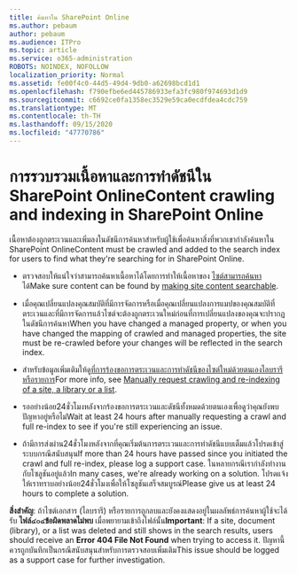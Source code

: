 ```yaml
---
title: ค้นหาใน SharePoint Online
ms.author: pebaum
author: pebaum
ms.audience: ITPro
ms.topic: article
ms.service: o365-administration
ROBOTS: NOINDEX, NOFOLLOW
localization_priority: Normal
ms.assetid: fe00f4c0-44d5-49d4-9db0-a62698bcd1d1
ms.openlocfilehash: f790efbe6ed445786933efa3fc980f974693d1d9
ms.sourcegitcommit: c6692ce0fa1358ec3529e59ca0ecdfdea4cdc759
ms.translationtype: MT
ms.contentlocale: th-TH
ms.lasthandoff: 09/15/2020
ms.locfileid: "47770786"
---
```

# <a name="content-crawling-and-indexing-in-sharepoint-online"></a><span data-ttu-id="89416-102">การรวบรวมเนื้อหาและการทำดัชนีใน SharePoint Online</span><span class="sxs-lookup"><span data-stu-id="89416-102">Content crawling and indexing in SharePoint Online</span></span>

<span data-ttu-id="89416-103">เนื้อหาต้องถูกตระเวนและเพิ่มลงในดัชนีการค้นหาสำหรับผู้ใช้เพื่อค้นหาสิ่งที่พวกเขากำลังค้นหาใน SharePoint Online</span><span class="sxs-lookup"><span data-stu-id="89416-103">Content must be crawled and added to the search index for users to find what they're searching for in SharePoint Online.</span></span>

- <span data-ttu-id="89416-104">ตรวจสอบให้แน่ใจว่าสามารถค้นหาเนื้อหาได้โดยการทำให้เนื้อหาของ [ไซต์สามารถค้นหา](https://docs.microsoft.com/sharepoint/make-site-content-searchable)ได้</span><span class="sxs-lookup"><span data-stu-id="89416-104">Make sure content can be found by [making site content searchable](https://docs.microsoft.com/sharepoint/make-site-content-searchable).</span></span>

- <span data-ttu-id="89416-105">เมื่อคุณเปลี่ยนแปลงคุณสมบัติที่มีการจัดการหรือเมื่อคุณเปลี่ยนแปลงการแมปของคุณสมบัติที่ตระเวนและที่มีการจัดการแล้วไซต์จะต้องถูกตระเวนใหม่ก่อนที่การเปลี่ยนแปลงของคุณจะปรากฏในดัชนีการค้นหา</span><span class="sxs-lookup"><span data-stu-id="89416-105">When you have changed a managed property, or when you have changed the mapping of crawled and managed properties, the site must be re-crawled before your changes will be reflected in the search index.</span></span>

- <span data-ttu-id="89416-106">สำหรับข้อมูลเพิ่มเติมให้ดู[ที่การร้องขอการตระเวนและการทำดัชนีของไซต์ใหม่ด้วยตนเองไลบรารีหรือรายการ](https://docs.microsoft.com/sharepoint/crawl-site-content)</span><span class="sxs-lookup"><span data-stu-id="89416-106">For more info, see [Manually request crawling and re-indexing of a site, a library or a list](https://docs.microsoft.com/sharepoint/crawl-site-content).</span></span>

- <span data-ttu-id="89416-107">รออย่างน้อย24ชั่วโมงหลังจากร้องขอการตระเวนและดัชนีทั้งหมดด้วยตนเองเพื่อดูว่าคุณยังพบปัญหาอยู่หรือไม่</span><span class="sxs-lookup"><span data-stu-id="89416-107">Wait at least 24 hours after manually requesting a crawl and full re-index to see if you're still experiencing an issue.</span></span>

- <span data-ttu-id="89416-108">ถ้ามีการส่งผ่าน24ชั่วโมงหลังจากที่คุณเริ่มต้นการตระเวนและการทำดัชนีแบบเต็มแล้วโปรดเข้าสู่ระบบกรณีสนับสนุน</span><span class="sxs-lookup"><span data-stu-id="89416-108">If more than 24 hours have passed since you initiated the crawl and full re-index, please log a support case.</span></span> <span data-ttu-id="89416-109">ในหลายกรณีเรากำลังทำงานกับโซลูชันอยู่แล้ว</span><span class="sxs-lookup"><span data-stu-id="89416-109">In many cases, we're already working on a solution.</span></span> <span data-ttu-id="89416-110">โปรดแจ้งให้เราทราบอย่างน้อย24ชั่วโมงเพื่อให้โซลูชันเสร็จสมบูรณ์</span><span class="sxs-lookup"><span data-stu-id="89416-110">Please give us at least 24 hours to complete a solution.</span></span>

<span data-ttu-id="89416-111">**สิ่งสำคัญ**: ถ้าไซต์เอกสาร (ไลบรารี) หรือรายการถูกลบและยังคงแสดงอยู่ในผลลัพธ์การค้นหาผู้ใช้จะได้รับ **ไฟล์๔๐๔ข้อผิดพลาดไม่พบ** เมื่อพยายามเข้าถึงไฟล์นั้น</span><span class="sxs-lookup"><span data-stu-id="89416-111">**Important**: If a site, document (library), or a list was deleted and still shows in the search results, users should receive an **Error 404 File Not Found** when trying to access it.</span></span> <span data-ttu-id="89416-112">ปัญหานี้ควรถูกบันทึกเป็นกรณีสนับสนุนสำหรับการตรวจสอบเพิ่มเติม</span><span class="sxs-lookup"><span data-stu-id="89416-112">This issue should be logged as a support case for further investigation.</span></span>



